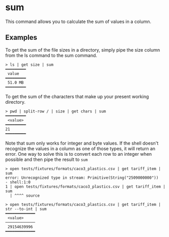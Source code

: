 # sum 
This command allows you to calculate the sum of values in a column.  

## Examples 
To get the sum of the file sizes in a directory, simply pipe the size column from the ls command to the sum command.

```shell
> ls | get size | sum
━━━━━━━━━
 value
━━━━━━━━━
 51.0 MB
━━━━━━━━━
```

To get the sum of the characters that make up your  present working directory.
```shell
> pwd | split-row / | size | get chars | sum
━━━━━━━━━
 <value>
━━━━━━━━━
21
━━━━━━━━━
```

Note that sum only works for integer and byte values. If the shell doesn't recognize the values in a column as one of those types, it will return an error.
One way to solve this is to convert each row to an integer when possible and then pipe the result to `sum`

```shell
> open tests/fixtures/formats/caco3_plastics.csv | get tariff_item | sum
error: Unrecognized type in stream: Primitive(String("2509000000"))
- shell:1:0
1 | open tests/fixtures/formats/caco3_plastics.csv | get tariff_item | sum
  | ^^^^ source
```

```shell
> open tests/fixtures/formats/caco3_plastics.csv | get tariff_item | str --to-int | sum
━━━━━━━━━━━━━
 <value>
─────────────
 29154639996
━━━━━━━━━━━━━
```
